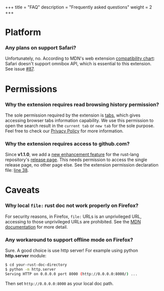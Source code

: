 +++
title = "FAQ"
description = "Frequently asked questions"
weight = 2
+++

# Platform

### Any plans on support Safari?

Unfortunately, no. According to MDN's web extension [compatibility chart](https://developer.mozilla.org/en-US/docs/Mozilla/Add-ons/WebExtensions/Browser_support_for_JavaScript_APIs#omnibox):
Safari doesn't support omnibox API, which is essential to this extension. See issue [#87](https://github.com/huhu/rust-search-extension/issues/87).

# Permissions

### Why the extension requires read browsing history permission?

The sole permission required by the extension is [tabs](https://developer.chrome.com/extensions/tabs), which gives accessing browser tabs information capability. 
We use this permission to open the search result in the `current tab` or `new tab` for the sole purpose. Feel free to check our [Privacy Policy](/privacy/) for more information. 

### Why the extension requires access to github.com?

Since **v1.1.0**, we add a [new enhancement feature](/#rust-repository-enhancement) for the rust-lang repository's [release page](https://github.com/rust-lang/rust/blob/master/RELEASES.md).
This needs permission to access the single release page, no other page else. See the extension permission declaration file: [line 38](https://github.com/huhu/rust-search-extension/blob/7a0aabd0eada6c615816c3f164647d3059fa4d6f/manifest.jsonnet#L38).



# Caveats

### Why local `file:` rust doc not work properly on Firefox?

For security reasons, in Firefox, `file:` URLs is an unprivileged URL, accessing to those unprivileged URLs are prohibited. 
See the [MDN documentation](https://developer.mozilla.org/en-US/docs/Mozilla/Add-ons/WebExtensions/API/tabs/create) for more detail.

### Any workaround to support offline mode on Firefox?

Sure. A good choice is use http server! For example using python **http.server** module:

```sh
$ cd your-rust-doc-directory
$ python -m http.server
Serving HTTP on 0.0.0.0 port 8000 (http://0.0.0.0:8000/) ...
```

Then set `http://0.0.0.0:8000` as your local doc path.
